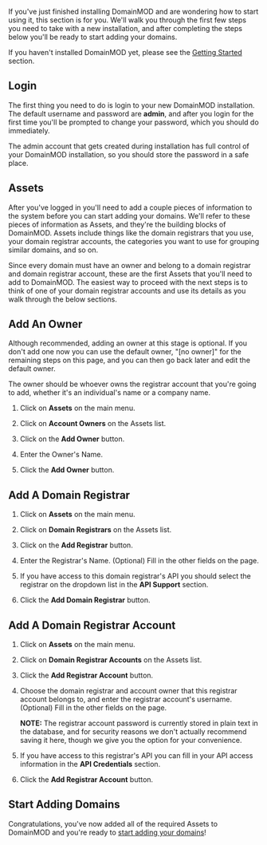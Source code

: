 If you've just finished installing DomainMOD and are wondering how to start using it, this section is for you. We'll walk you through the first few steps you need to take with a new installation, and after completing the steps below you'll be ready to start adding your domains.

If you haven't installed DomainMOD yet, please see the [Getting Started](getting-started.md) section.

Login
-----
The first thing you need to do is login to your new DomainMOD installation. The default username and password are **admin**, and after you login for the first time you'll be prompted to change your password, which you should do immediately.

The admin account that gets created during installation has full control of your DomainMOD installation, so you should store the password in a safe place.

Assets
-------
After you've logged in you'll need to add a couple pieces of information to the system before you can start adding your domains. We'll refer to these pieces of information as Assets, and they're the building blocks of DomainMOD. Assets include things like the domain registrars that you use, your domain registrar accounts, the categories you want to use for grouping similar domains, and so on.

Since every domain must have an owner and belong to a domain registrar and domain registrar account, these are the first Assets that you'll need to add to DomainMOD. The easiest way to proceed with the next steps is to think of one of your domain registrar accounts and use its details as you walk through the below sections. 

Add An Owner
---------------
Although recommended, adding an owner at this stage is optional. If you don't add one now you can use the default owner, "[no owner]" for the remaining steps on this page, and you can then go back later and edit the default owner.

The owner should be whoever owns the registrar account that you're going to add, whether it's an individual's name or a company name. 

1. Click on **Assets** on the main menu.

2. Click on **Account Owners** on the Assets list.

3. Click on the **Add Owner** button.

4. Enter the Owner's Name. 

5. Click the **Add Owner** button.

Add A Domain Registrar
-------------------------
1. Click on **Assets** on the main menu.

2. Click on **Domain Registrars** on the Assets list.

3. Click on the **Add Registrar** button.

4. Enter the Registrar's Name. (Optional) Fill in the other fields on the page.

5. If you have access to this domain registrar's API you should select the registrar on the dropdown list in the **API Support** section.

6. Click the **Add Domain Registrar** button.

Add A Domain Registrar Account
----------------------------------
1. Click on **Assets** on the main menu.

2. Click on **Domain Registrar Accounts** on the Assets list.

3. Click the **Add Registrar Account** button.

4. Choose the domain registrar and account owner that this registrar account belongs to, and enter the registrar account's username. (Optional) Fill in the other fields on the page.

    **NOTE:** The registrar account password is currently stored in plain text in the database, and for security reasons we don't actually recommend saving it here, though we give you the option for your convenience.

5. If you have access to this registrar's API you can fill in your API access information in the **API Credentials** section. 

6. Click the **Add Registrar Account** button.

Start Adding Domains
-----------------------
Congratulations, you've now added all of the required Assets to DomainMOD and you're ready to [start adding your domains](adding-domains.md)!
